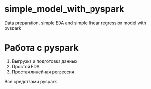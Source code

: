 # simple_model_with_pyspark
Data preparation, simple EDA and simple linear regression model with pyspark

# Работа с pyspark
1. Выгрузка и подготовка данных
2. Простой EDA
3. Простая линейная регрессия

Все средствами pyspark
